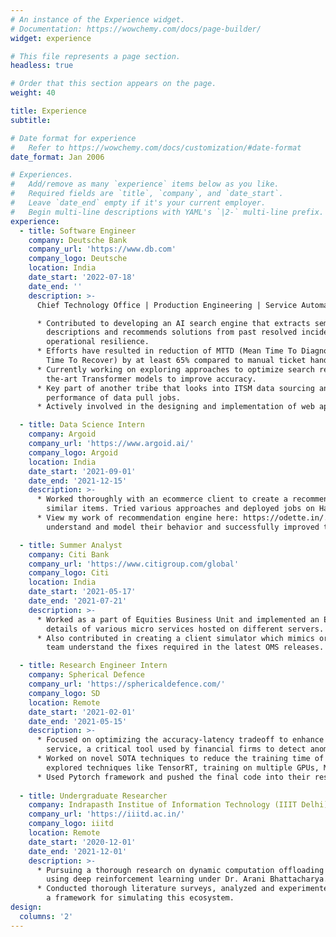 ```yaml
---
# An instance of the Experience widget.
# Documentation: https://wowchemy.com/docs/page-builder/
widget: experience

# This file represents a page section.
headless: true

# Order that this section appears on the page.
weight: 40

title: Experience
subtitle:

# Date format for experience
#   Refer to https://wowchemy.com/docs/customization/#date-format
date_format: Jan 2006

# Experiences.
#   Add/remove as many `experience` items below as you like.
#   Required fields are `title`, `company`, and `date_start`.
#   Leave `date_end` empty if it's your current employer.
#   Begin multi-line descriptions with YAML's `|2-` multi-line prefix.
experience:
  - title: Software Engineer
    company: Deutsche Bank
    company_url: 'https://www.db.com'
    company_logo: Deutsche
    location: India
    date_start: '2022-07-18'
    date_end: ''
    description: >-
      Chief Technology Office | Production Engineering | Service Automation

      * Contributed to developing an AI search engine that extracts semantic insights from incident 
        descriptions and recommends solutions from past resolved incident tickets, improving the bank’s 
        operational resilience.
      * Efforts have resulted in reduction of MTTD (Mean Time To Diagnose) by at least 53% and MTTR (Mean 
        Time To Recover) by at least 65% compared to manual ticket handling. 
      * Currently working on exploring approaches to optimize search retrieval and benchmarking state-of- 
        the-art Transformer models to improve accuracy.
      * Key part of another tribe that looks into ITSM data sourcing and warehousing, aiding in improving the 
        performance of data pull jobs.
      * Actively involved in the designing and implementation of web applications at scale for end users.

  - title: Data Science Intern
    company: Argoid
    company_url: 'https://www.argoid.ai/'
    company_logo: Argoid
    location: India
    date_start: '2021-09-01'
    date_end: '2021-12-15'
    description: >-
      * Worked thoroughly with an ecommerce client to create a recommendation engine with features like You May Also Like (YMAL) and 
        similar items. Tried various approaches and deployed jobs on Hadoop system for production usage.
      * View my work of recommendation engine here: https://odette.in/. Researched on creating customer embeddings to
        understand and model their behavior and successfully improved the performance of the recommendations.

  - title: Summer Analyst
    company: Citi Bank
    company_url: 'https://www.citigroup.com/global'
    company_logo: Citi
    location: India
    date_start: '2021-05-17'
    date_end: '2021-07-21'
    description: >-
      * Worked as a part of Equities Business Unit and implemented an ETL Pipeline to fetch configuration 
        details of various micro services hosted on different servers.
      * Also contributed in creating a client simulator which mimics orders placed by clients and helps QA 
        team understand the fixes required in the latest OMS releases.

  - title: Research Engineer Intern
    company: Spherical Defence
    company_url: 'https://sphericaldefence.com/'
    company_logo: SD
    location: Remote
    date_start: '2021-02-01'
    date_end: '2021-05-15'
    description: >-
      * Focused on optimizing the accuracy-latency tradeoff to enhance the performance of their LLM API 
        service, a critical tool used by financial firms to detect anomalous transactions. 
      * Worked on novel SOTA techniques to reduce the training time of models and the inference time and
        explored techniques like TensorRT, training on multiple GPUs, Mixed precision training (FP16).
      * Used Pytorch framework and pushed the final code into their research repositories.
  
  - title: Undergraduate Researcher
    company: Indrapasth Institue of Information Technology (IIIT Delhi)
    company_url: 'https://iiitd.ac.in/'
    company_logo: iiitd
    location: Remote
    date_start: '2020-12-01'
    date_end: '2021-12-01'
    description: >-
      * Pursuing a thorough research on dynamic computation offloading of IOT devices in FOG Network 
        using deep reinforcement learning under Dr. Arani Bhattacharya. 
      * Conducted thorough literature surveys, analyzed and experimented with existing approaches and built 
        a framework for simulating this ecosystem.
design:
  columns: '2'
---
```

